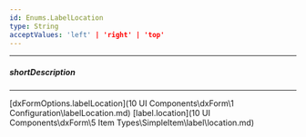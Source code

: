 ```yaml
---
id: Enums.LabelLocation
type: String
acceptValues: 'left' | 'right' | 'top'
---
```

---
##### shortDescription
<!-- Description goes here -->

---
<!-- Description goes here -->
[dxFormOptions.labelLocation](10 UI Components\dxForm\1 Configuration\labelLocation.md)
[label.location](10 UI Components\dxForm\5 Item Types\SimpleItem\label\location.md)